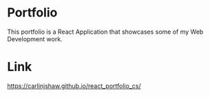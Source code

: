 # Portfolio
This portfolio is a React Application that showcases some of my Web Development work. 

# Link
https://carlinjshaw.github.io/react_portfolio_cs/
